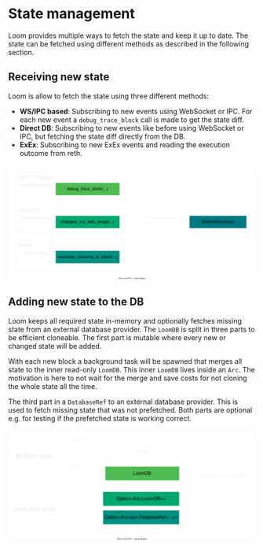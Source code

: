 # State management
Loom provides multiple ways to fetch the state and keep it up to date. The state can be fetched using different methods as described in the following section.

## Receiving new state
Loom is allow to fetch the state using three different methods:
- **WS/IPC based**: Subscribing to new events using WebSocket or IPC. For each new event a `debug_trace_block` call is made to get the state diff.
- **Direct DB**: Subscribing to new events like before using WebSocket or IPC, but fetching the state diff directly from the DB.
- **ExEx**: Subscribing to new ExEx events and reading the execution outcome from reth.

<div align="center">

![Receiving new state](../images/receive_new_state.svg)

</div>


## Adding new state to the DB
Loom keeps all required state in-memory and optionally fetches missing state from an external database provider. The `LoomDB` is split in three parts to be efficient cloneable. The first part is mutable where every new or changed state will be added.

With each new block a background task will be spawned that merges all state to the inner read-only `LoomDB`. This inner `LoomDB` lives inside an `Arc`. The motivation is here to not wait for the merge and save costs for not cloning the whole state all the time.

The third part in a `DatabaseRef` to an external database provider. This is used to fetch missing state that was not prefetched. Both parts are optional e.g. for testing if the prefetched state is working correct.

<div align="center">

![Receiving new state](../images/loom_db.svg)

</div>